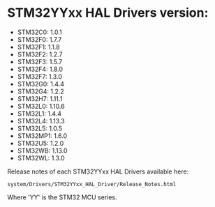 # STM32YYxx HAL Drivers version:

  * STM32C0: 1.0.1
  * STM32F0: 1.7.7
  * STM32F1: 1.1.8
  * STM32F2: 1.2.7
  * STM32F3: 1.5.7
  * STM32F4: 1.8.0
  * STM32F7: 1.3.0
  * STM32G0: 1.4.4
  * STM32G4: 1.2.2
  * STM32H7: 1.11.1
  * STM32L0: 1.10.6
  * STM32L1: 1.4.4
  * STM32L4: 1.13.3
  * STM32L5: 1.0.5
  * STM32MP1: 1.6.0
  * STM32U5: 1.2.0
  * STM32WB: 1.13.0
  * STM32WL: 1.3.0

Release notes of each STM32YYxx HAL Drivers available here:

`system/Drivers/STM32YYxx_HAL_Driver/Release_Notes.html`

Where 'YY' is the STM32 MCU series.
